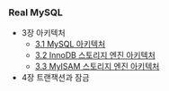 ### Real MySQL

* 3장 아키텍처
  * [3.1 MySQL 아키텍처](https://github.com/ssibongee/TIL/blob/main/doc/Real%20MySQL/03.%20Architecture/3.1%20MySQL%20%EC%95%84%ED%82%A4%ED%85%8D%EC%B2%98.md)
  * [3.2 InnoDB 스토리지 엔진 아키텍처](https://github.com/ssibongee/TIL/blob/main/doc/Real%20MySQL/03.%20Architecture/3.2%20InnoDB%20%EC%8A%A4%ED%86%A0%EB%A6%AC%EC%A7%80%20%EC%97%94%EC%A7%84%20%EC%95%84%ED%82%A4%ED%85%8D%EC%B2%98.md)
  * [3.3 MyISAM 스토리지 엔진 아키텍처]()
* 4장 트랜잭션과 잠금
